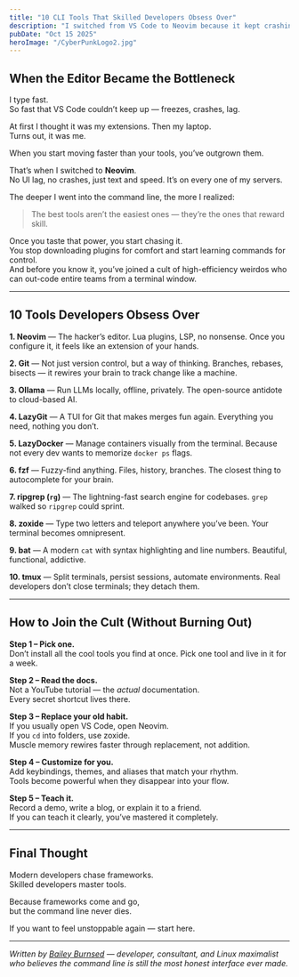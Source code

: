 ```yaml
---
title: "10 CLI Tools That Skilled Developers Obsess Over"
description: "I switched from VS Code to Neovim because it kept crashing. Here’s what I learned about tools that scale with your skill."
pubDate: "Oct 15 2025"
heroImage: "/CyberPunkLogo2.jpg"
---
```


## When the Editor Became the Bottleneck

I type fast.  
So fast that VS Code couldn’t keep up — freezes, crashes, lag.  

At first I thought it was my extensions. Then my laptop.  
Turns out, it was me.  

When you start moving faster than your tools, you’ve outgrown them.  

That’s when I switched to **Neovim**.  
No UI lag, no crashes, just text and speed. It’s on every one of my servers.  

The deeper I went into the command line, the more I realized:  
> The best tools aren’t the easiest ones — they’re the ones that reward skill.

Once you taste that power, you start chasing it.  
You stop downloading plugins for comfort and start learning commands for control.  
And before you know it, you’ve joined a cult of high-efficiency weirdos who can out-code entire teams from a terminal window.

---

## 10 Tools Developers Obsess Over

**1. Neovim** — The hacker’s editor. Lua plugins, LSP, no nonsense. Once you configure it, it feels like an extension of your hands.  

**2. Git** — Not just version control, but a way of thinking. Branches, rebases, bisects — it rewires your brain to track change like a machine.  

**3. Ollama** — Run LLMs locally, offline, privately. The open-source antidote to cloud-based AI.  

**4. LazyGit** — A TUI for Git that makes merges fun again. Everything you need, nothing you don’t.  

**5. LazyDocker** — Manage containers visually from the terminal. Because not every dev wants to memorize `docker ps` flags.  

**6. fzf** — Fuzzy-find anything. Files, history, branches. The closest thing to autocomplete for your brain.  

**7. ripgrep (`rg`)** — The lightning-fast search engine for codebases. `grep` walked so `ripgrep` could sprint.  

**8. zoxide** — Type two letters and teleport anywhere you’ve been. Your terminal becomes omnipresent.  

**9. bat** — A modern `cat` with syntax highlighting and line numbers. Beautiful, functional, addictive.  

**10. tmux** — Split terminals, persist sessions, automate environments. Real developers don’t close terminals; they detach them.

---

## How to Join the Cult (Without Burning Out)

**Step 1 – Pick one.**  
Don’t install all the cool tools you find at once. Pick one tool and live in it for a week.

**Step 2 – Read the docs.**  
Not a YouTube tutorial — the *actual* documentation.  
Every secret shortcut lives there.

**Step 3 – Replace your old habit.**  
If you usually open VS Code, open Neovim.  
If you `cd` into folders, use zoxide.  
Muscle memory rewires faster through replacement, not addition.

**Step 4 – Customize for you.**  
Add keybindings, themes, and aliases that match your rhythm.  
Tools become powerful when they disappear into your flow.

**Step 5 – Teach it.**  
Record a demo, write a blog, or explain it to a friend.  
If you can teach it clearly, you’ve mastered it completely.

---

## Final Thought

Modern developers chase frameworks.  
Skilled developers master tools.  

Because frameworks come and go,  
but the command line never dies.  

If you want to feel unstoppable again — start here.

---

*Written by [Bailey Burnsed](https://baileyburnsed.dev) — developer, consultant, and Linux maximalist who believes the command line is still the most honest interface ever made.*

